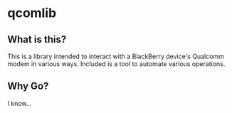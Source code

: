 # qcomlib

## What is this?
This is a library intended to interact with a BlackBerry device's Qualcomm modem in various ways. Included is a tool to automate various operations.

## Why Go?
I know...
